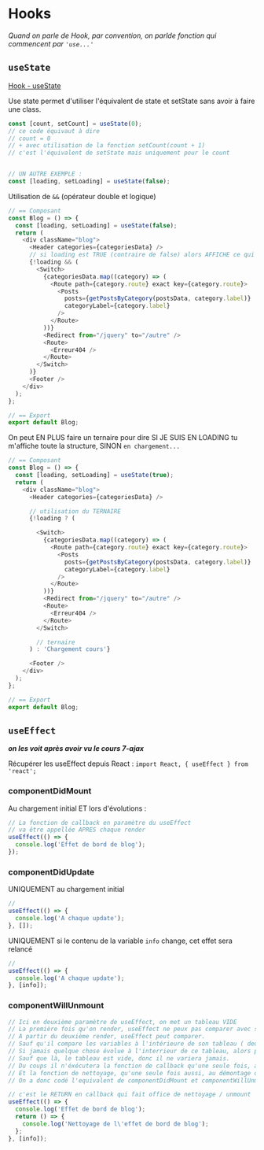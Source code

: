 # Hooks
_Quand on parle de Hook, par convention, on parlde fonction qui commencent par `'use...'`_


## `useState`
[Hook - useState](https://fr.reactjs.org/docs/hooks-state.html)

Use state permet d'utiliser l'équivalent de state et setState sans avoir à faire une class.

```js
const [count, setCount] = useState(0);
// ce code équivaut à dire
// count = 0
// + avec utilisation de la fonction setCount(count + 1)
// c'est l'équivalent de setState mais uniquement pour le count


// UN AUTRE EXEMPLE :
const [loading, setLoading] = useState(false);
```


Utilisation de `&&` (opérateur double et logique)
```js
// == Composant
const Blog = () => {
  const [loading, setLoading] = useState(false);
  return (
    <div className="blog">
      <Header categories={categoriesData} />
      // si loading est TRUE (contraire de false) alors AFFICHE ce qui vient après &&
      {!loading && (
        <Switch>
          {categoriesData.map((category) => (
            <Route path={category.route} exact key={category.route}>
              <Posts
                posts={getPostsByCategory(postsData, category.label)}
                categoryLabel={category.label}
              />
            </Route>
          ))}
          <Redirect from="/jquery" to="/autre" />
          <Route>
            <Erreur404 />
          </Route>
        </Switch>
      )}
      <Footer />
    </div>
  );
};

// == Export
export default Blog;
```


On peut EN PLUS faire un ternaire pour dire SI JE SUIS EN LOADING tu m'affiche toute la structure, SINON `en chargement...`

```js
// == Composant
const Blog = () => {
  const [loading, setLoading] = useState(true);
  return (
    <div className="blog">
      <Header categories={categoriesData} />

      // utilisation du TERNAIRE
      {!loading ? (

        <Switch>
          {categoriesData.map((category) => (
            <Route path={category.route} exact key={category.route}>
              <Posts
                posts={getPostsByCategory(postsData, category.label)}
                categoryLabel={category.label}
              />
            </Route>
          ))}
          <Redirect from="/jquery" to="/autre" />
          <Route>
            <Erreur404 />
          </Route>
        </Switch>

        // ternaire
      ) : 'Chargement cours'}

      <Footer />
    </div>
  );
};

// == Export
export default Blog;
```


## `useEffect`
**_on les voit après avoir vu le cours 7-ajax_**

Récupérer les useEffect depuis React : `import React, { useEffect } from 'react';`


### componentDidMount
Au chargement initial ET lors d'évolutions :
```js
// La fonction de callback en paramètre du useEffect
// va être appellée APRES chaque render
useEffect(() => {
  console.log('Effet de bord de blog');
});
```

### componentDidUpdate
UNIQUEMENT au chargement initial
```js
// 
useEffect(() => {
  console.log('A chaque update');
}, []);
```

UNIQUEMENT si le contenu de la variable `info` change, cet effet sera relancé
```js
// 
useEffect(() => {
  console.log('A chaque update');
}, [info]);
```


### componentWillUnmount
```js
// Ici en deuxième paramètre de useEffect, on met un tableau VIDE
// La première fois qu'on render, useEffect ne peux pas comparer avec sa précédente valeur ( y'en a pas ), donc il execute le callback
// A partir du deuxième render, useEffect peut comparer.
// Sauf qu'il compare les variables à l'intérieure de son tableau ( deuxième paramètre qui en soit est optionnel )
// Si jamais quelque chose évolue à l'interrieur de ce tableau, alors potentiellement le useEffect doit pouvoir changer, donc il rééxecute la fonction de callback
// Sauf que là, le tableau est vide, donc il ne variera jamais.
// Du coups il n'éxécutera la fonction de callback qu'une seule fois, au montage du composant
// Et la fonction de nettoyage, qu'une seule fois aussi, au démontage du composant
// On a donc codé l'equivalent de componentDidMount et componentWillUnmount

// c'est le RETURN en callback qui fait office de nettoyage / unmount
useEffect(() => {
  console.log('Effet de bord de blog');
  return () => {
    console.log('Nettoyage de l\'effet de bord de blog');
  };
}, [info]);
```